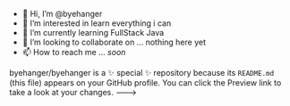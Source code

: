 - 👋 Hi, I’m @byehanger
- 👀 I’m interested in learn everything i can
- 🌱 I’m currently learning FullStack Java
- 💞️ I’m looking to collaborate on ... nothing here yet
- 📫 How to reach me ... *soon* 


byehanger/byehanger is a ✨ special ✨ repository because its `README.md` (this file) appears on your GitHub profile.
You can click the Preview link to take a look at your changes.
--->
